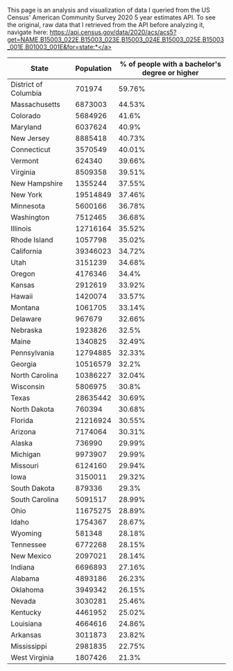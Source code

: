This page is an analysis and visualization of data I queried from the US Census' American Community Survey 2020 5 year estimates API. To see the original, raw data that I retrieved from the API before analyzing it, navigate here: <a href="https://api.census.gov/data/2020/acs/acs5?get=NAME,B15003_022E,B15003_023E,B15003_024E,B15003_025E,B15003_001E,B01003_001E&for=state:*">https://api.census.gov/data/2020/acs/acs5?get=NAME,B15003_022E,B15003_023E,B15003_024E,B15003_025E,B15003_001E,B01003_001E&for=state:*</a>

|State|Population|% of people with a bachelor's degree or higher|
|---|---|---|
|District of Columbia|701974|59.76%|
|Massachusetts|6873003|44.53%|
|Colorado|5684926|41.6%|
|Maryland|6037624|40.9%|
|New Jersey|8885418|40.73%|
|Connecticut|3570549|40.01%|
|Vermont|624340|39.66%|
|Virginia|8509358|39.51%|
|New Hampshire|1355244|37.55%|
|New York|19514849|37.46%|
|Minnesota|5600166|36.78%|
|Washington|7512465|36.68%|
|Illinois|12716164|35.52%|
|Rhode Island|1057798|35.02%|
|California|39346023|34.72%|
|Utah|3151239|34.68%|
|Oregon|4176346|34.4%|
|Kansas|2912619|33.92%|
|Hawaii|1420074|33.57%|
|Montana|1061705|33.14%|
|Delaware|967679|32.66%|
|Nebraska|1923826|32.5%|
|Maine|1340825|32.49%|
|Pennsylvania|12794885|32.33%|
|Georgia|10516579|32.2%|
|North Carolina|10386227|32.04%|
|Wisconsin|5806975|30.8%|
|Texas|28635442|30.69%|
|North Dakota|760394|30.68%|
|Florida|21216924|30.55%|
|Arizona|7174064|30.31%|
|Alaska|736990|29.99%|
|Michigan|9973907|29.99%|
|Missouri|6124160|29.94%|
|Iowa|3150011|29.32%|
|South Dakota|879336|29.3%|
|South Carolina|5091517|28.99%|
|Ohio|11675275|28.89%|
|Idaho|1754367|28.67%|
|Wyoming|581348|28.18%|
|Tennessee|6772268|28.15%|
|New Mexico|2097021|28.14%|
|Indiana|6696893|27.16%|
|Alabama|4893186|26.23%|
|Oklahoma|3949342|26.15%|
|Nevada|3030281|25.46%|
|Kentucky|4461952|25.02%|
|Louisiana|4664616|24.86%|
|Arkansas|3011873|23.82%|
|Mississippi|2981835|22.75%|
|West Virginia|1807426|21.3%|
